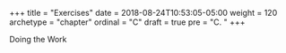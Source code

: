 +++
title = "Exercises"
date = 2018-08-24T10:53:05-05:00
weight = 120
archetype = "chapter"
ordinal = "C"
draft = true
pre = "C. "
+++

Doing the Work